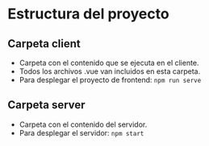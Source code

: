 # Estructura del proyecto
## Carpeta client
- Carpeta con el contenido que se ejecuta en el cliente.
- Todos los archivos .vue van incluidos en esta carpeta.
- Para desplegar el proyecto de frontend:
    `npm run serve`

## Carpeta server
- Carpeta con el contenido del servidor.
- Para desplegar el servidor:
    `npm start`

